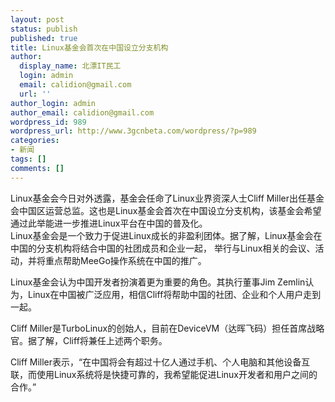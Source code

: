 ```yaml
---
layout: post
status: publish
published: true
title: Linux基金会首次在中国设立分支机构
author:
  display_name: 北漂IT民工
  login: admin
  email: calidion@gmail.com
  url: ''
author_login: admin
author_email: calidion@gmail.com
wordpress_id: 989
wordpress_url: http://www.3gcnbeta.com/wordpress/?p=989
categories:
- 新闻
tags: []
comments: []
---
```

<p>Linux基金会今日对外透露，基金会任命了Linux业界资深人士Cliff Miller出任基金会中国区运营总监。这也是Linux基金会首次在中国设立分支机构，该基金会希望通过此举能进一步推进Linux平台在中国的普及化。<br />
Linux基金会是一个致力于促进Linux成长的非盈利团体。据了解，Linux基金会在中国的分支机构将结合中国的社团成员和企业一起， 举行与Linux相关的会议、活动，并将重点帮助MeeGo操作系统在中国的推广。</p>
<p>Linux基金会认为中国开发者扮演着更为重要的角色。其执行董事Jim Zemlin认为，Linux在中国被广泛应用，相信Cliff将帮助中国的社团、企业和个人用户走到一起。</p>
<p>Cliff Miller是TurboLinux的创始人，目前在DeviceVM（达晖飞码）担任首席战略官。据了解，Cliff将兼任上述两个职务。</p>
<p>Cliff Miller表示，&ldquo;在中国将会有超过十亿人通过手机、个人电脑和其他设备互联，而使用Linux系统将是快捷可靠的，我希望能促进Linux开发者和用户之间的合作。&rdquo;</p>

